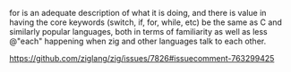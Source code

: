 for is an adequate description of what it is doing, and there is value in having the core keywords (switch, if, for, while, etc) be the same as C and similarly popular languages, both in terms of familiarity as well as less @"each" happening when zig and other languages talk to each other.

https://github.com/ziglang/zig/issues/7826#issuecomment-763299425
